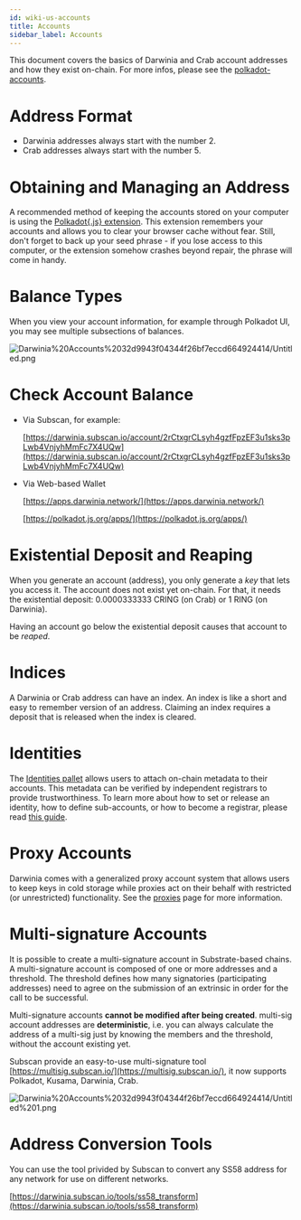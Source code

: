 ```yaml
---
id: wiki-us-accounts
title: Accounts
sidebar_label: Accounts
---
```


This document covers the basics of Darwinia and Crab account addresses and how they exist on-chain. For more infos, please see the [polkadot-accounts](https://wiki.polkadot.network/docs/learn-accounts).

# Address Format

- Darwinia addresses always start with the number 2.
- Crab addresses always start with the number 5.

# Obtaining and Managing an Address

A recommended method of keeping the accounts stored on your computer is using the [Polkadot{.js} extension](https://github.com/polkadot-js/extension). This extension remembers your accounts and allows you to clear your browser cache without fear. Still, don't forget to back up your seed phrase - if you lose access to this computer, or the extension somehow crashes beyond repair, the phrase will come in handy.

# Balance Types

When you view your account information, for example through Polkadot UI, you may see multiple subsections of balances.

![Darwinia%20Accounts%2032d9943f04344f26bf7eccd664924414/Untitled.png](Darwinia%20Accounts%2032d9943f04344f26bf7eccd664924414/Untitled.png)

# Check Account Balance

- Via Subscan, for example:

    [https://darwinia.subscan.io/account/2rCtxgrCLsyh4gzfFpzEF3u1sks3pLwb4VnjyhMmFc7X4UQw](https://darwinia.subscan.io/account/2rCtxgrCLsyh4gzfFpzEF3u1sks3pLwb4VnjyhMmFc7X4UQw)

- Via Web-based Wallet

    [https://apps.darwinia.network/](https://apps.darwinia.network/)

    [https://polkadot.js.org/apps/](https://polkadot.js.org/apps/)

# Existential Deposit and Reaping

When you generate an account (address), you only generate a *key* that lets you access it. The account does not exist yet on-chain. For that, it needs the existential deposit: 0.0000333333 CRING (on Crab) or 1 RING (on Darwinia).

Having an account go below the existential deposit causes that account to be *reaped*.

# Indices

A Darwinia or Crab address can have an index. An index is like a short and easy to remember version of an address. Claiming an index requires a deposit that is released when the index is cleared.

# Identities

The [Identities pallet](https://github.com/paritytech/substrate/tree/master/frame/identity) allows users to attach on-chain metadata to their accounts. This metadata can be verified by independent registrars to provide trustworthiness. To learn more about how to set or release an identity, how to define sub-accounts, or how to become a registrar, please read [this guide](https://wiki.polkadot.network/docs/learn-identity).

# Proxy Accounts

Darwinia comes with a generalized proxy account system that allows users to keep keys in cold storage while proxies act on their behalf with restricted (or unrestricted) functionality. See the [proxies](https://wiki.polkadot.network/docs/learn-proxies) page for more information.

# Multi-signature Accounts

It is possible to create a multi-signature account in Substrate-based chains. A multi-signature account is composed of one or more addresses and a threshold. The threshold defines how many signatories (participating addresses) need to agree on the submission of an extrinsic in order for the call to be successful.

Multi-signature accounts **cannot be modified after being created**. multi-sig account addresses are **deterministic**, i.e. you can always calculate the address of a multi-sig just by knowing the members and the threshold, without the account existing yet.

Subscan provide an easy-to-use multi-signature tool [https://multisig.subscan.io/](https://multisig.subscan.io/), it now supports Polkadot, Kusama, Darwinia, Crab.

![Darwinia%20Accounts%2032d9943f04344f26bf7eccd664924414/Untitled%201.png](Darwinia%20Accounts%2032d9943f04344f26bf7eccd664924414/Untitled%201.png)

# Address Conversion Tools

You can use the tool privided by Subscan to convert any SS58 address for any network for use on different networks.

[https://darwinia.subscan.io/tools/ss58_transform](https://darwinia.subscan.io/tools/ss58_transform)